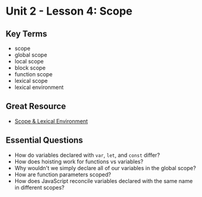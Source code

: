 # Unit 2 - Lesson 4: Scope

## Key Terms
* scope
* global scope
* local scope
* block scope
* function scope
* lexical scope
* lexical environment

## Great Resource
- [Scope & Lexical Environment](https://dev.to/abdulazizcode/scope-lexical-environment-4pdd)

## Essential Questions
* How do variables declared with `var`, `let`, and `const` differ?
* How does hoisting work for functions vs variables?
* Why wouldn't we simply declare all of our variables in the global scope?
* How are function parameters scoped?
* How does JavaScript reconcile variables declared with the same name in different scopes?